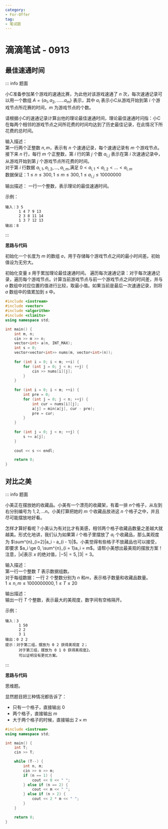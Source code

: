 ```yaml
---
category: 
- For-Offer
tag: 
- 笔试题 
---
```


# 滴滴笔试 - 0913

<!-- more -->

## 最佳速通时间

::: info 题面

小C准备参加某个游戏的速通比赛，为此他对该游戏速通了 $n$ 次，每次速通记录可以用一个数组 $A=\{a_1,a_2,……a_m\}$ 表示，其中 $a_i$ 表示小C从游戏开始到第 $i$ 个游戏节点所花赛的时间，$m$ 为游戏节点的个数。

请根据小C的速通记录计算出他的理论最佳速通时间，理论最佳速通时问指：小C在每两个相邻的游戏节点之间所花费的时间均达到了历史最佳记录，在此情况下所花费的总时间。

输入描述：  
第一行两个正整数 $n,m$，表示有 $n$ 个速通记录，每个速通记录有 $m$ 个游戏节点。  
接下来 $n$ 行，每行 $m$ 个正整数，第 $i$ 行的第 $j$ 个数 $a_{i,j}$ 表示在第 $i$ 次速通记录中，从游戏开始到第 $j$ 个游戏节点所花费的时间。  
对于第 $i$ 行数据 $a_{i,1},a_{i,2},…,a_{i,m}$,满足 $0 < a_{i,1} < a_{i,2} < ... < a_{i,m}$   
数据保证：$1≤n≤300,1≤m≤300,1≤a_{i,j}≤100 000 00$

输出描述：
一行一个整数，表示理论的最佳速通时间。

示例：
```
输入：3 5
      1 4 7 9 13
      2 3 8 11 14
      1 3 7 12 13
输出：8
```

:::

**思路与代码**

初始化一个长度为 $m$ 的数组 $a$，用于存储每个游戏节点之间的最小时间差。初始值设为无穷大。

初始化变量 $s$ 用于累加理论最佳速通时间。 遍历每次速通记录：对于每次速通记录，遍历每个游戏节点。计算当前游戏节点与前一个游戏节点之间的时间差，并与 $a$ 数组中对应位置的值进行比较，取最小值。如果当前是最后一次速通记录，则将 $a$ 数组中的值累加到 $s$ 中。

```cpp
#include <iostream>
#include <vector>
#include <algorithm>
#include <climits>
using namespace std;

int main() {
    int m, n;
    cin >> m >> n;
    vector<int> a(n, INT_MAX);
    int s = 0;
    vector<vector<int>> nums(m, vector<int>(n));
    
    for (int i = 0; i < m; ++i) {
        for (int j = 0; j < n; ++j) {
            cin >> nums[i][j];
        }
    }
    
    for (int i = 0; i < m; ++i) {
        int pre = 0;
        for (int j = 0; j < n; ++j) {
            int cur = nums[i][j];
            a[j] = min(a[j], cur - pre);
            pre = cur;
        }
    }
    
    for (int j = 0; j < n; ++j) {
        s += a[j];
    }
    
    cout << s << endl;

    return 0;
}
```

## 对比之美

::: info 题面

小美正在摆放她的收藏品。小美有一个漂亮的收藏架，有着一排 $n$个格子，从左到右分别编号为 $1, 2, … n$。小美打算把她的 $m$ 个收藏品放进这 $n$ 个格子之中，并且尽可能摆放地好看。

怎样才算好看呢？小美认为有对比才有美感，相邻两个格子收藏品数量之差越大就越美。形式化地讲，我们认为如果第 $i$ 个格子里摆放了 $a_i$ 个收藏品，那么美观度为 $\sum^{n}_{i=2}|a_i - a_{i - 1}|$。小美觉得有些格子不放藏品也可以接受，即要求 $a_i \ge 0, \sum^{n}_{i = 1}a_i = m$。请帮小美想出最美观的摆放方案！注意，$|x|$表示 $x$ 的绝对值，$|-5| = 5, |3| = 3$。

输入描述：  
第一行一个整数 $T$ 表示数据组数。  
对于每组数据：一行 $2$ 个整数分别为 $n$ 和$m$，表示格子数量和收藏品数量。  
$1≤n,m≤1000000000,1≤T≤20$  

输出描述：  
输出一行 $T$ 个整数，表示最大的美观度，数字间有空格隔开。

示例：
```
输入：3
      1 50
      2 2
      3 1
输出：0 2 2
提示：对于第二组，摆放为 0 2 获得美观度 2；
      对于第三组，摆放为 0 1 0 获得美观度2。
      可以证明没有更优方案。
```

:::

**思路与代码**

思维题。

显然题目把三种情况都告诉了：
- 只有一个格子，直接输出 $0$
- 两个格子，直接输出 $m$
- 大于两个格子的时候，直接输出 $2 × m$

```cpp
#include <iostream>
using namespace std;

int main() {
    int T;
    cin >> T;

    while (T--) {
        int n, m;
        cin >> n >> m;
        if (n == 1) {
            cout << 0 << " ";
        } else if (n == 2) {
            cout << m << " ";
        } else if (n > 2) {
            cout << 2 * m << " ";
        }
    }

    return 0;
}
```
